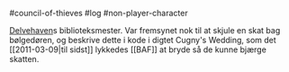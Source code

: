 #council-of-thieves #log #non-player-character

[Delvehaven](Delvehaven.md)s biblioteksmester. Var fremsynet nok til at skjule en skat bag bølgedøren, og beskrive dette i kode i digtet Cugny's Wedding, som det [[2011-03-09|til sidst]] lykkedes [[BAF]] at bryde så de kunne bjærge skatten.
